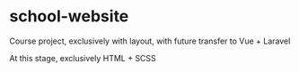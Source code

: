 # school-website
Course project, exclusively with layout, with future transfer to Vue + Laravel

At this stage, exclusively HTML + SCSS
